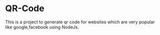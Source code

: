 # QR-Code

This is a project to generate qr code for websites which are very popular like google,facebook using NodeJs.
